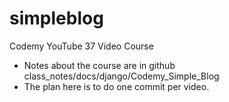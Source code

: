 # simpleblog
Codemy YouTube 37 Video Course 
- Notes about the course are in github class_notes/docs/django/Codemy_Simple_Blog 
- The plan here is to do one commit per video.
